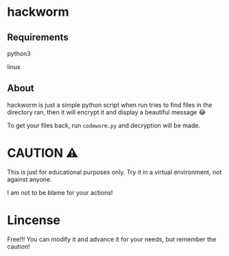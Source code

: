 # hackworm

## Requirements 
<p>python3 <br></p>
<p>linux</p>


## About
<p>hackworm is just a simple python script when run tries to find files in the directory ran, then it will encrypt it and display a beautiful message 😂</p>
<p>To get your files back, run <code>codeworm.py</code> and decryption will be made.</p>

<h1>CAUTION ⚠️</h1>
<p>This is just for educational purposes only. Try it in a virtual environment, not against anyone. </p>
<p>I am not to be blame for your actions!</p>

<h1>Lincense</h1>
<p>Free!!! You can modify it and advance it for your needs,  but remember the caution!</p>
